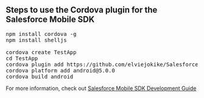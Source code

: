 Steps to use the Cordova plugin for the Salesforce Mobile SDK
------------------------

<pre>
npm install cordova -g
npm install shelljs

cordova create TestApp
cd TestApp
cordova plugin add https://github.com/elviejokike/SalesforceMobileSDK-CordovaPlugin
cordova platform add android@5.0.0
cordova build android
</pre>

For more information, check out [Salesforce Mobile SDK Development Guide](https://github.com/forcedotcom/SalesforceMobileSDK-Shared/blob/master/doc/mobile_sdk.pdf?raw=true)
